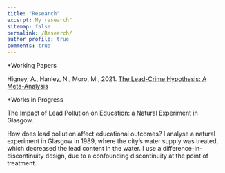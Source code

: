 ```yaml
---
title: "Research"
excerpt: My research"
sitemap: false
permalink: /Research/
author_profile: true
comments: true
---
```


*Working Papers

Higney, A., Hanley, N., Moro, M., 2021. <a href="/home/assets/images/LeadCrimeMetaAnalysis_20210429.pdf">The Lead-Crime Hypothesis: A Meta-Analysis</a>



*Works in Progress

The Impact of Lead Pollution on Education: a Natural Experiment in Glasgow.

How does lead pollution affect educational outcomes? I analyse a natural experiment in Glasgow in 1989, where the city’s water supply was treated, which decreased the lead content in the water. I use a difference-in-discontinuity design, due to a confounding discontinuity at the point of treatment.


